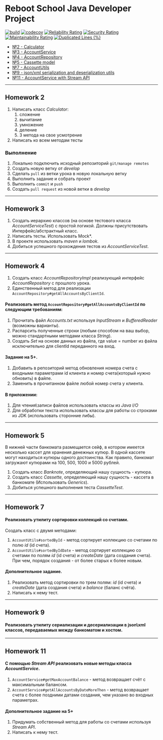 # Reboot School Java Developer Project

[![build](https://img.shields.io/github/workflow/status/AleksMikhailenko/home-work/Java%20CI%20with%20Maven/develop)](https://github.com/AleksMikhailenko/home-work/actions?query=branch%3Adevelop++workflow%3A%22Java+CI+with+Maven%22++)
[![codecov](https://codecov.io/gh/AleksMikhailenko/home-work/branch/master/graph/badge.svg)](https://codecov.io/gh/AleksMikhailenko/home-work)
[![Reliability Rating](https://sonarcloud.io/api/project_badges/measure?project=AleksMikhailenko_home-work&metric=reliability_rating)](https://sonarcloud.io/dashboard?id=AleksMikhailenko_home-work)
[![Security Rating](https://sonarcloud.io/api/project_badges/measure?project=AleksMikhailenko_home-work&metric=security_rating)](https://sonarcloud.io/dashboard?id=AleksMikhailenko_home-work)
[![Maintainability Rating](https://sonarcloud.io/api/project_badges/measure?project=AleksMikhailenko_home-work&metric=sqale_rating)](https://sonarcloud.io/dashboard?id=AleksMikhailenko_home-work)
[![Duplicated Lines (%)](https://sonarcloud.io/api/project_badges/measure?project=AleksMikhailenko_home-work&metric=duplicated_lines_density)](https://sonarcloud.io/dashboard?id=AleksMikhailenko_home-work)

* [№2 - Calculator](#homework-2)
* [№3 - AccountService](#homework-3)
* [№4 - AccountRepository](#homework-4)
* [№5 - Cassette model](#homework-5)
* [№7 - AccountUtils](#homework-7)
* [№9 - json/xml serialization and deserialization utils](#homework-9)
* [№11 - AccountService with Stream API](#homework-11)

---

## Homework 2

1. Написать класс _Calculator_:
    1. сложение
    2. вычитание
    3. умножение
    4. деление
    5. 3 метода на свое усмотрение
2. Написать ко всем методам тесты

### Выполнение

1. Локально подключить исходный репозиторий `git/manage remotes`
2. Создать новую ветку от _develop_
3. Сделать `pull` из ветки урока в новую локальную ветку
4. Выполнить задание и собрать проект
5. Выполнить `commit` и `push`
6. Создать `pull request` из новой ветки в _develop_

---

## Homework 3

1. Создать иерархию классов (на основе тестового класса _AccountServiceTest_) с простой логикой. Должны присутствовать
   Интерфейс/абстрактный класс.
2. Написать тесты. Использовать Mock*.
3. В проекте использовать _maven_ и _lombok_.
4. Добиться успешного прохождения тестов из _AccountServiceTest_.

---

## Homework 4

1. Создать класс _AccountRepositoryImpl_ реализующий интерфейс _AccountRepository_ с прошлого урока.
2. Единственный метод для реализации `AccountRepository#getAllAccountsByClientId`.

#### Реализовать метод `AccountRepository#getAllAccountsByClientId` по следующим требованиям:

1. Прочитать файл _Accounts.txt_ используя _InputStream_ и _BufferedReader_ (возможны варианты).
2. Распарсить полученные строки (любым способом на ваш выбор, можно стандартными методами класса _String_).
3. Создать _Set_ на основе данных из файла, где value = number из файла исключительно для clientId переданного на вход.

#### Задание на 5+.

1. Добавить в репозиторий метод обновления номера счета с входными параметрами id клиента и номер счета(который нужно
   обновить) в файле.
2. Заменить в прочитанном файле любой номер счета у клиента.

#### В приложении:

1. Для чтения\записи файлов использовать классы из _Java I/O_
2. Для обработки текста использовать классы для работы со строками из JDK (использовать сторонние либы).

---

## Homework 5

В нижней части банкомата размещается сейф, в котором имеется несколько кассет для хранения денежных купюр. В одной
кассете могут находиться купюры одного достоинства. Как правило, банкомат загружают купюрами на 100, 500, 1000 и 5000
рублей.

1. Создать класс _Banknote_, определяющий нашу сущность - купюра.
2. Создать класс _Cassette_, определяющий нашу сущность - кассета в банкомате (Использовать _Generics_).
3. Добиться успешного выполнения теста _CassetteTest_.

---

## Homework 7

#### Реализовать утилиту сортировки коллекций со счетами.

Создать класс с двумя методами:

1. `AccountUtils#sortedById` - метод сортирует коллекцию со счетами по полю _id_ (id счета).
2. `AccountUtils#sortedByIdDate` - метод сортирует коллекцию со счетами по полям _id_ (id счета) и _createDate_ (дата
   создания счета). При чем, порядок создания - от более старых к более новым.

#### Дополнительное задание.

1. Реализовать метод сортировки по трем полям: _id_ (id счета) и _createDate_ (дата создания счета) и _balance_ (баланс
   счёта).
2. Написать к нему тест.

---

## Homework 9

#### Реализовать утилиту сериализации и десериализации в json\xml классов, передаваемых между банкоматом и хостом.

---

## Homework 11

#### С помощью _Stream API_ реализовать новые методы класса _AccountService_.

1. `AccountService#getMaxAccountBalance` - метод возвращает счёт с максимальным балансом.
2. `AccountService#getAllAccountsByDateMoreThen` - метод возвращает счета с более поздними датами создания, чем указано
   во входных параметрах.

#### Дополнительное задание на 5+

1. Придумать собственный метод для работы со счетами используя _Stream API_.
2. Написать к нему тест.